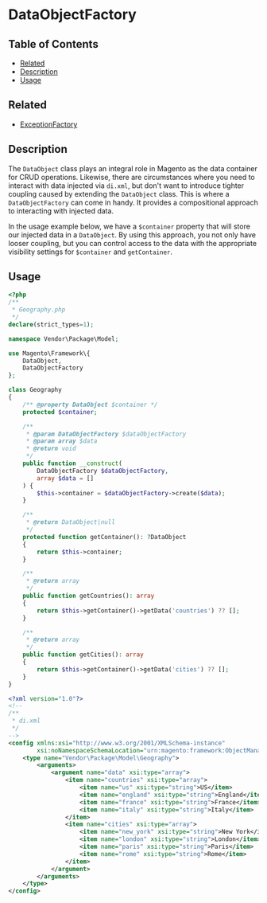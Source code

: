 # DataObjectFactory

## Table of Contents

- [Related](#related)
- [Description](#description)
- [Usage](#usage)

## Related

- [ExceptionFactory](ExceptionFactory.md)

## Description

The `DataObject` class plays an integral role in Magento as the data container for
CRUD operations. Likewise, there are circumstances where you need to interact with
data injected via `di.xml`, but don't want to introduce tighter coupling caused by
extending the `DataObject` class. This is where a `DataObjectFactory` can come in
handy. It provides a compositional approach to interacting with injected data.

In the usage example below, we have a `$container` property that will store our
injected data in a `DataObject`. By using this approach, you not only have looser
coupling, but you can control access to the data with the appropriate visibility
settings for `$container` and `getContainer`.

## Usage

```php
<?php
/**
 * Geography.php
 */
declare(strict_types=1);

namespace Vendor\Package\Model;

use Magento\Framework\{
    DataObject,
    DataObjectFactory
};

class Geography
{
    /** @property DataObject $container */
    protected $container;

    /**
     * @param DataObjectFactory $dataObjectFactory
     * @param array $data
     * @return void
     */
    public function __construct(
        DataObjectFactory $dataObjectFactory,
        array $data = []
    ) {
        $this->container = $dataObjectFactory->create($data);
    }

    /**
     * @return DataObject|null
     */
    protected function getContainer(): ?DataObject
    {
        return $this->container;
    }

    /**
     * @return array
     */
    public function getCountries(): array
    {
        return $this->getContainer()->getData('countries') ?? [];
    }

    /**
     * @return array
     */
    public function getCities(): array
    {
        return $this->getContainer()->getData('cities') ?? [];
    }
}
```

```xml
<?xml version="1.0"?>
<!--
/**
 * di.xml
 */
-->
<config xmlns:xsi="http://www.w3.org/2001/XMLSchema-instance"
        xsi:noNamespaceSchemaLocation="urn:magento:framework:ObjectManager/etc/config.xsd">
    <type name="Vendor\Package\Model\Geography">
        <arguments>
            <argument name="data" xsi:type="array">
                <item name="countries" xsi:type="array">
                    <item name="us" xsi:type="string">US</item>
                    <item name="england" xsi:type="string">England</item>
                    <item name="france" xsi:type="string">France</item>
                    <item name="italy" xsi:type="string">Italy</item>
                </item>
                <item name="cities" xsi:type="array">
                    <item name="new_york" xsi:type="string">New York</item>
                    <item name="london" xsi:type="string">London</item>
                    <item name="paris" xsi:type="string">Paris</item>
                    <item name="rome" xsi:type="string">Rome</item>
                </item>
            </argument>
        </arguments>
    </type>
</config>
```
